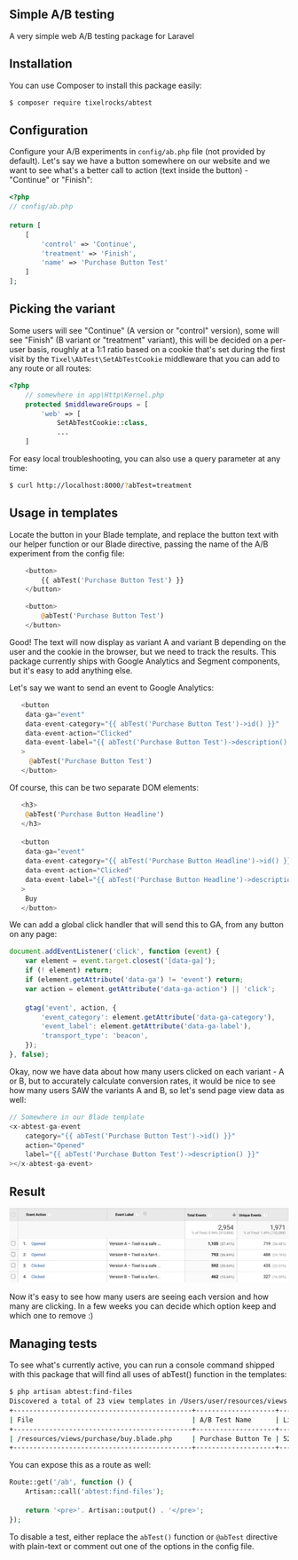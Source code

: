 ## Simple A/B testing

A very simple web A/B testing package for Laravel

## Installation

You can use Composer to install this package easily:
```bash
$ composer require tixelrocks/abtest
```

## Configuration

Configure your A/B experiments in `config/ab.php` file (not provided by default).
Let's say we have a button somewhere on our website and we want to see what's a better
call to action (text inside the button) - "Continue" or "Finish":


```php
<?php
// config/ab.php

return [
    [
        'control' => 'Continue',
        'treatment' => 'Finish',
        'name' => 'Purchase Button Test'
    ]
];
```

## Picking the variant

Some users will see "Continue" (A version or "control" version), some will see "Finish" (B variant or "treatment" variant), 
this will be decided on a per-user basis, roughly at a 1:1 ratio based on a cookie that's set during
the first visit by the `Tixel\AbTest\SetAbTestCookie` middleware that you can add to any
route or all routes:

```php
<?php
    // somewhere in app\Http\Kernel.php
    protected $middlewareGroups = [
        'web' => [
            SetAbTestCookie::class,
            ...
    ]
```

For easy local troubleshooting, you can also use a query parameter at any time:
```bash
$ curl http://localhost:8000/?abTest=treatment
```

## Usage in templates

Locate the button in your Blade template, and replace the button text with our helper function
or our Blade directive, passing the name of the A/B experiment from the config file:

```php
    <button>
        {{ abTest('Purchase Button Test') }}
    </button>
```

```php
    <button>
        @abTest('Purchase Button Test')
    </button>
```

Good! The text will now display as variant A and variant B depending on the user and the cookie in the browser,
but we need to track the results. This package currently ships with Google Analytics and Segment components, but it's
easy to add anything else.

Let's say we want to send an event to Google Analytics:

```php
   <button
    data-ga="event"
    data-event-category="{{ abTest('Purchase Button Test')->id() }}"
    data-event-action="Clicked"
    data-event-label="{{ abTest('Purchase Button Test')->description() }}"
   >
     @abTest('Purchase Button Test')
   </button>
```

Of course, this can be two separate DOM elements:

```php
   <h3>
    @abTest('Purchase Button Headline')
   </h3>
   
   <button
    data-ga="event"
    data-event-category="{{ abTest('Purchase Button Headline')->id() }}"
    data-event-action="Clicked"
    data-event-label="{{ abTest('Purchase Button Headline')->description() }}"
   >
    Buy
   </button>
```

We can add a global click handler that will send this to GA, from any button on any page:
```javascript
document.addEventListener('click', function (event) {
    var element = event.target.closest('[data-ga]');
    if (! element) return;
    if (element.getAttribute('data-ga') != 'event') return;
    var action = element.getAttribute('data-ga-action') || 'click';

    gtag('event', action, {
        'event_category': element.getAttribute('data-ga-category'),
        'event_label': element.getAttribute('data-ga-label'),
        'transport_type': 'beacon',
    });
}, false);
```

Okay, now we have data about how many users clicked on each variant - A or B, but to accurately
calculate conversion rates, it would be nice to see how many users SAW the variants A and B, so
let's send page view data as well:

```php
// Somewhere in our Blade template
<x-abtest-ga-event
    category="{{ abTest('Purchase Button Test')->id() }}"
    action="Opened"
    label="{{ abTest('Purchase Button Test')->description() }}"
></x-abtest-ga-event>
```

## Result

![GA Screenshot](ga-screenshot.png)

Now it's easy to see how many users are seeing each version and how many are clicking. In a few
weeks you can decide which option keep and which one to remove :)

## Managing tests

To see what's currently active, you can run a console command shipped with this package that will find
all uses of abTest() function in the templates:

```bash
$ php artisan abtest:find-files
Discovered a total of 23 view templates in /Users/user/resources/views
+---------------------------------------------+--------------------+----------------------+
| File                                        | A/B Test Name      | Lines                |
+---------------------------------------------+--------------------+----------------------+
| /resources/views/purchase/buy.blade.php     | Purchase Button Te | 52, 61, 63, 135, 137 |
+---------------------------------------------+--------------------+----------------------+
```

You can expose this as a route as well:
```php
Route::get('/ab', function () {
    Artisan::call('abtest:find-files');

    return '<pre>'. Artisan::output() . '</pre>';
});
```

To disable a test, either replace the `abTest()` function or `@abTest` directive
with plain-text or comment out one of the options in the config file.
